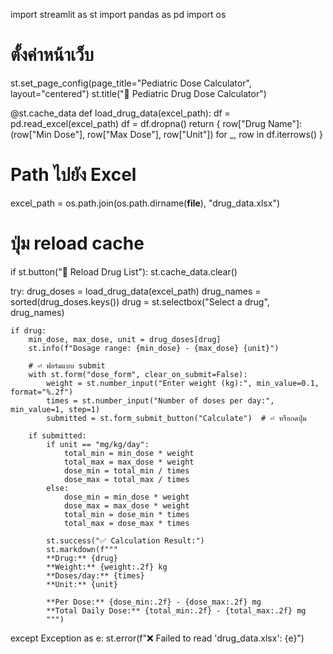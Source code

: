 import streamlit as st
import pandas as pd
import os

# ตั้งค่าหน้าเว็บ
st.set_page_config(page_title="Pediatric Dose Calculator", layout="centered")
st.title("💊 Pediatric Drug Dose Calculator")

@st.cache_data
def load_drug_data(excel_path):
    df = pd.read_excel(excel_path)
    df = df.dropna()
    return {
        row["Drug Name"]: (row["Min Dose"], row["Max Dose"], row["Unit"])
        for _, row in df.iterrows()
    }

# Path ไปยัง Excel
excel_path = os.path.join(os.path.dirname(__file__), "drug_data.xlsx")

# ปุ่ม reload cache
if st.button("🔁 Reload Drug List"):
    st.cache_data.clear()

try:
    drug_doses = load_drug_data(excel_path)
    drug_names = sorted(drug_doses.keys())
    drug = st.selectbox("Select a drug", drug_names)

    if drug:
        min_dose, max_dose, unit = drug_doses[drug]
        st.info(f"Dosage range: {min_dose} - {max_dose} {unit}")

        # ⏎ ฟอร์มแบบ submit
        with st.form("dose_form", clear_on_submit=False):
            weight = st.number_input("Enter weight (kg):", min_value=0.1, format="%.2f")
            times = st.number_input("Number of doses per day:", min_value=1, step=1)
            submitted = st.form_submit_button("Calculate")  # ⏎ หรือกดปุ่ม

        if submitted:
            if unit == "mg/kg/day":
                total_min = min_dose * weight
                total_max = max_dose * weight
                dose_min = total_min / times
                dose_max = total_max / times
            else:
                dose_min = min_dose * weight
                dose_max = max_dose * weight
                total_min = dose_min * times
                total_max = dose_max * times

            st.success("✅ Calculation Result:")
            st.markdown(f"""
            **Drug:** {drug}  
            **Weight:** {weight:.2f} kg  
            **Doses/day:** {times}  
            **Unit:** {unit}

            **Per Dose:** {dose_min:.2f} - {dose_max:.2f} mg  
            **Total Daily Dose:** {total_min:.2f} - {total_max:.2f} mg
            """)
except Exception as e:
    st.error(f"❌ Failed to read 'drug_data.xlsx': {e}")
